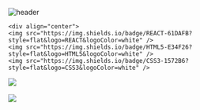 
![header](https://capsule-render.vercel.app/api?type=Cylinder&color=auto&height=300&section=header&text=Hyeongjun%20github&fontSize=90)

	<div align="center">
	<img src="https://img.shields.io/badge/REACT-61DAFB?style=flat&logo=REACT&logoColor=white" />
	<img src="https://img.shields.io/badge/HTML5-E34F26?style=flat&logo=HTML5&logoColor=white" />
	<img src="https://img.shields.io/badge/CSS3-1572B6?style=flat&logo=CSS3&logoColor=white" />
</div>
<img src="https://github-readme-stats.vercel.app/api/top-langs/?username=hyeongjun6364&layout=compact"><br><br>
<img src="https://github-readme-stats.vercel.app/api?username=hyeongjun6364&show_icons=true">
